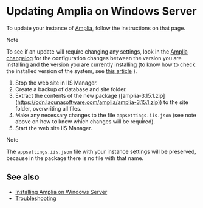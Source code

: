 ﻿# Updating Amplia on Windows Server

To update your instance of [Amplia](../../index.md), follow the instructions on that page.

> [!NOTE]
> To see if an update will require changing any settings, look in the [Amplia changelog](../../changelog.md) for the configuration changes between the version you are installing and the version you are currently installing (to know how to check the installed version of the system, see [this article](../check-version.md) ).

1. Stop the web site in IIS Manager.
1. Create a backup of database and site folder.
1. Extract the contents of the new package ([amplia-3.15.1.zip] (https://cdn.lacunasoftware.com/amplia/amplia-3.15.1.zip)) to the site folder, overwriting all files.
1. Make any necessary changes to the file `appsettings.iis.json` (see note above on how to know which changes will be required).
1. Start the web site IIS Manager.

> [!NOTE]
> The `appsettings.iis.json` file with your instance settings will be preserved, because in the package there is no file with that name.

## See also

* [Installing Amplia on Windows Server](install.md)
* [Troubleshooting](troubleshoot/index.md)
